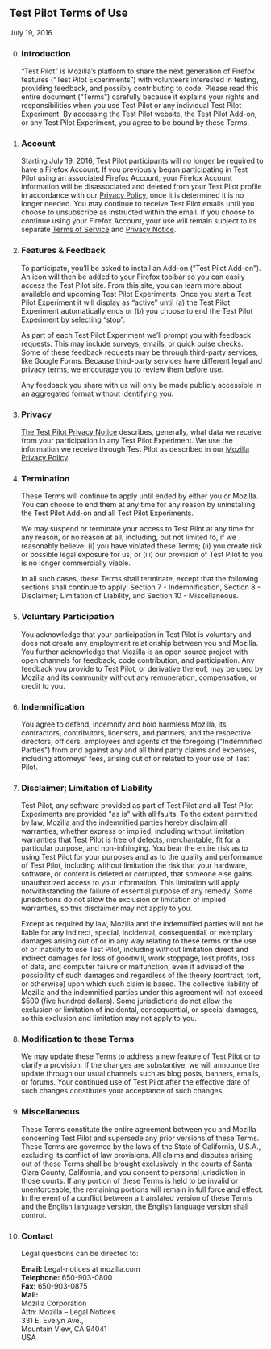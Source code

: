 ## Test Pilot Terms of Use
July 19, 2016

0. ### Introduction
    “Test Pilot” is Mozilla’s platform to share the next generation of Firefox features (“Test Pilot Experiments”) with volunteers interested in testing, providing feedback, and possibly contributing to code. Please read this entire document (“Terms”) carefully because it explains your rights and responsibilities when you use Test Pilot or any individual Test Pilot Experiment. By accessing the Test Pilot website, the Test Pilot Add-on, or any Test Pilot Experiment, you agree to be bound by these Terms.

0. ### Account
    Starting July 19, 2016, Test Pilot participants will no longer be required to have a Firefox Account. If you previously began participating in Test Pilot using an associated Firefox Account, your Firefox Account information will be disassociated and deleted from your Test Pilot profile in accordance with our [Privacy Policy](https://www.mozilla.org/privacy/), once it is determined it is no longer needed. You may continue to receive Test Pilot emails until you choose to unsubscribe as instructed within the email. If you choose to continue using your Firefox Account, your use will remain subject to its separate [Terms of Service](https://www.mozilla.org/about/legal/terms/services) and [Privacy Notice](https://www.mozilla.org/privacy/firefox-cloud).

0. ### Features & Feedback
    To participate, you’ll be asked to install an Add-on (“Test Pilot Add-on”). An icon will then be added to your Firefox toolbar so you can easily access the Test Pilot site. From this site, you can learn more about available and upcoming Test Pilot Experiments. Once you start a Test Pilot Experiment it will display as “active” until (a) the Test Pilot Experiment automatically ends or (b) you choose to end the Test Pilot Experiment by selecting “stop”.

    As part of each Test Pilot Experiment we’ll prompt you with feedback requests. This may include surveys, emails, or quick pulse checks. Some of these feedback requests may be through third-party services, like Google Forms. Because third-party services have different legal and privacy terms, we encourage you to review them before use.

    Any feedback you share with us will only be made publicly accessible in an aggregated format without identifying you.

0. ### Privacy
    [The Test Pilot Privacy Notice](/privacy) describes, generally, what data we receive from your participation in any Test Pilot Experiment. We use the information we receive through Test Pilot as described in our [Mozilla Privacy Policy](https://www.mozilla.org/privacy/).

0. ### Termination
    These Terms will continue to apply until ended by either you or Mozilla. You can choose to end them at any time for any reason by uninstalling the Test Pilot Add-on and all Test Pilot Experiments.

    We may suspend or terminate your access to Test Pilot at any time for any reason, or no reason at all, including, but not limited to, if we reasonably believe: (i) you have violated these Terms; (ii) you create risk or possible legal exposure for us; or (iii) our provision of Test Pilot to you is no longer commercially viable.

    In all such cases, these Terms shall terminate, except that the following sections shall continue to apply: Section 7 - Indemnification, Section 8 - Disclaimer; Limitation of Liability, and Section 10 - Miscellaneous.

0. ### Voluntary Participation
    You acknowledge that your participation in Test Pilot is voluntary and does not create any employment relationship between you and Mozilla. You further acknowledge that Mozilla is an open source project with open channels for feedback, code contribution, and participation. Any feedback you provide to Test Pilot, or derivative thereof, may be used by Mozilla and its community without any remuneration, compensation, or credit to you.

0. ### Indemnification
    You agree to defend, indemnify and hold harmless Mozilla, its contractors, contributors, licensors, and partners; and the respective directors, officers, employees and agents of the foregoing ("Indemnified Parties") from and against any and all third party claims and expenses, including attorneys' fees, arising out of or related to your use of Test Pilot.

0. ### Disclaimer; Limitation of Liability
    Test Pilot, any software provided as part of Test Pilot and all Test Pilot Experiments are provided "as is" with all faults. To the extent permitted by law, Mozilla and the indemnified parties hereby disclaim all warranties, whether express or implied, including without limitation warranties that Test Pilot is free of defects, merchantable, fit for a particular purpose, and non-infringing. You bear the entire risk as to using Test Pilot for your purposes and as to the quality and performance of Test Pilot, including without limitation the risk that your hardware, software, or content is deleted or corrupted, that someone else gains unauthorized access to your information. This limitation will apply notwithstanding the failure of essential purpose of any remedy. Some jurisdictions do not allow the exclusion or limitation of implied warranties, so this disclaimer may not apply to you.

    Except as required by law, Mozilla and the indemnified parties will not be liable for any indirect, special, incidental, consequential, or exemplary damages arising out of or in any way relating to these terms or the use of or inability to use Test Pilot, including without limitation direct and indirect damages for loss of goodwill, work stoppage, lost profits, loss of data, and computer failure or malfunction, even if advised of the possibility of such damages and regardless of the theory (contract, tort, or otherwise) upon which such claim is based. The collective liability of Mozilla and the indemnified parties under this agreement will not exceed $500 (five hundred dollars). Some jurisdictions do not allow the exclusion or limitation of incidental, consequential, or special damages, so this exclusion and limitation may not apply to you.

0. ### Modification to these Terms
    We may update these Terms to address a new feature of Test Pilot or to clarify a provision. If the changes are substantive, we will announce the update through our usual channels such as blog posts, banners, emails, or forums. Your continued use of Test Pilot after the effective date of such changes constitutes your acceptance of such changes.

0. ### Miscellaneous
    These Terms constitute the entire agreement between you and Mozilla concerning Test Pilot and supersede any prior versions of these Terms. These Terms are governed by the laws of the State of California, U.S.A., excluding its conflict of law provisions. All claims and disputes arising out of these Terms shall be brought exclusively in the courts of Santa Clara County, California, and you consent to personal jurisdiction in those courts. If any portion of these Terms is held to be invalid or unenforceable, the remaining portions will remain in full force and effect. In the event of a conflict between a translated version of these Terms and the English language version, the English language version shall control.

0. ### Contact
    Legal questions can be directed to:

    **Email:** Legal-notices at mozilla.com  
    **Telephone:** 650-903-0800  
    **Fax:** 650-903-0875  
    **Mail:**  
    Mozilla Corporation  
    Attn: Mozilla – Legal Notices  
    331 E. Evelyn Ave.,  
    Mountain View, CA 94041  
    USA  
